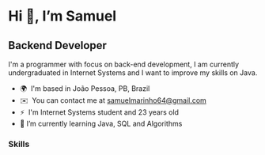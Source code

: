 # Hi 👋, I’m Samuel

## Backend Developer

I'm a programmer with focus on back-end development, I am currently undergraduated in Internet Systems and I want to improve my skills on Java.

- 🌍  I'm based in João Pessoa, PB, Brazil
- ✉️  You can contact me at [samuelmarinho64@gmail.com](mailto:samuelmarinho64@gmail.com)
- ⚡  I'm Internet Systems student and 23 years old
- 🌱  I’m currently learning Java, SQL and Algorithms

### Skills

<!---
samuel-marinho/samuel-marinho is a ✨ special ✨ repository because its `README.md` (this file) appears on your GitHub profile.
You can click the Preview link to take a look at your changes.
--->
